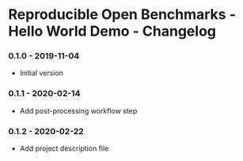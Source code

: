 # Reproducible Open Benchmarks - Hello World Demo - Changelog

### 0.1.0 - 2019-11-04

* Initial version

### 0.1.1 - 2020-02-14

* Add post-processing workflow step

### 0.1.2 - 2020-02-22

* Add project description file
